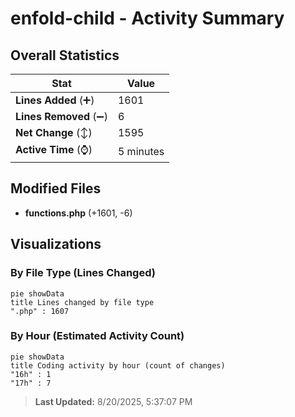 # enfold-child - Activity Summary 

## Overall Statistics

| Stat                   | Value                                                             |
| ---------------------- | ----------------------------------------------------------------- |
| **Lines Added** (➕)   | 1601                                          |
| **Lines Removed** (➖) | 6                                        |
| **Net Change** (↕)    | 1595                |
| **Active Time** (⌚)   | 5 minutes |


## Modified Files
- **functions.php** (+1601, -6)

## Visualizations

### By File Type (Lines Changed)

```mermaid
pie showData
title Lines changed by file type
".php" : 1607
```

### By Hour (Estimated Activity Count)

```mermaid
pie showData
title Coding activity by hour (count of changes)
"16h" : 1
"17h" : 7
```


> **Last Updated:** 8/20/2025, 5:37:07 PM